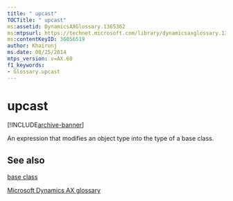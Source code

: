 ```yaml
---
title: " upcast"
TOCTitle: " upcast"
ms:assetid: DynamicsAXGlossary.1365362
ms:mtpsurl: https://technet.microsoft.com/library/dynamicsaxglossary.1365362(v=AX.60)
ms:contentKeyID: 36056519
author: Khairunj
ms.date: 08/25/2014
mtps_version: v=AX.60
f1_keywords:
- Glossary.upcast
---
```


# upcast


[!INCLUDE[archive-banner](includes/archive-banner.md)]

An expression that modifies an object type into the type of a base class.

## See also

[base class](base-class.md)

[Microsoft Dynamics AX glossary](glossary/microsoft-dynamics-ax-glossary.md)

  


